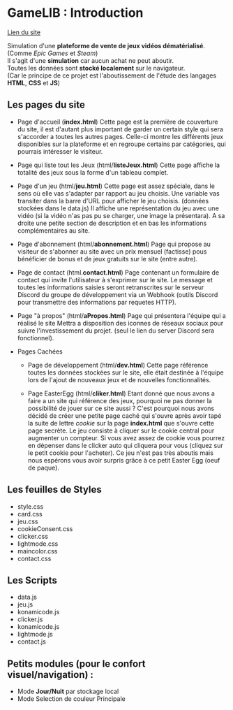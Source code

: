 # GameLIB : Introduction

[Lien du site](https://lucasvbr.github.io/GameLIB/)

Simulation d'une __plateforme de vente de jeux vidéos dématérialisé__.  
(Comme *Epic Games* et *Steam*)  
Il s'agit d'une **simulation** car aucun achat ne peut aboutir.  
Toutes les données sont **stocké localement** sur le navigateur.  
(Car le principe de ce projet est l'aboutissement de l'étude des langages **HTML**, **CSS** et **JS**)  

## Les pages du site
+ Page d'accueil (**index.html**)
Cette page est la première de couverture du site,
il est d'autant plus important de garder un certain
style qui sera s'accorder a toutes les autres pages.
Celle-ci montre les différents jeux disponibles sur la plateforme
et en regroupe certains par catégories, qui pourrais intéresser le
visiteur.

+ Page qui liste tout les Jeux (html/**listeJeux.html**)
Cette page affiche la totalité des jeux sous la forme d'un tableau complet.

+ Page d'un jeu (html/**jeu.html**)
Cette page est assez spéciale, dans le sens où elle vas s'adapter
par rapport au jeu choisis. Une variable vas transiter dans la barre d'URL pour afficher
le jeu choisis. (données stockées dans le data.js)
Il affiche une représentation du jeu avec une vidéo (si la vidéo n'as pas pu se charger,
une image la présentara). A sa droite une petite section de description et en bas les informations
complémentaires au site.

+ Page d'abonnement (html/**abonnement.html**)
Page qui propose au visiteur de s'abonner au site
avec un prix mensuel (factisse) pous bénéficier de
bonus et de jeux gratuits sur le site (entre autre).

+ Page de contact (html.**contact.html**)
Page contenant un formulaire de contact qui invite l'utilisateur
à s'exprimer sur le site. Le message et toutes les informations
saisies seront retranscrites sur le serveur Discord du groupe
de développement via un Webhook (outils Discord pour transmettre des
informations par requetes HTTP).

+ Page "à propos" (html/**aPropos.html**)
Page qui présentera l'équipe qui a réalisé le site
Mettra a disposition des iconnes de réseaux sociaux pour
suivre l'investissement du projet. (seul le lien du server Discord sera fonctionnel).

+ Pages Cachées
	+ Page de développement (html/**dev.html**)
	Cette page référence toutes les données stockées sur le site,
	elle était destinée à l'équipe lors de l'ajout de nouveaux jeux et
	de nouvelles fonctionnalités.

	+ Page EasterEgg (html/**cliker.html**)
	Etant donné que nous avons a faire a un site qui référence des jeux,
	pourquoi ne pas donner la possibilité de jouer sur ce site aussi ?
	C'est pourquoi nous avons décidé de créer une petite page caché qui
	s'ouvre après avoir tapé la suite de lettre *cookie*
	sur la page **index.html** que s'ouvre cette page secrète.
	Le jeu consiste à cliquer sur le cookie central pour augmenter un
	compteur. Si vous avez assez de cookie vous pourrez en dépenser dans
	le clicker auto qui cliquera pour vous (cliquez sur le petit cookie pour l'acheter).
	Ce jeu n'est pas très aboutis mais nous espérons vous avoir surpris grâce à ce petit
	Easter Egg (oeuf de paque).

## Les feuilles de Styles
+ style.css
+ card.css
+ jeu.css
+ cookieConsent.css
+ clicker.css
+ lightmode.css
+ maincolor.css
+ contact.css

## Les Scripts
+ data.js
+ jeu.js
+ konamicode.js
+ clicker.js
+ konamicode.js
+ lightmode.js
+ contact.js

## Petits modules (pour le confort visuel/navigation) :
+ Mode **Jour/Nuit** par stockage local
+ Mode Selection de couleur Principale
